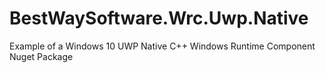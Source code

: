 # BestWaySoftware.Wrc.Uwp.Native
Example of a Windows 10 UWP Native C++ Windows Runtime Component Nuget Package
